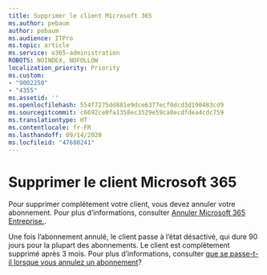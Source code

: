 ```yaml
---
title: Supprimer le client Microsoft 365
ms.author: pebaum
author: pebaum
ms.audience: ITPro
ms.topic: article
ms.service: o365-administration
ROBOTS: NOINDEX, NOFOLLOW
localization_priority: Priority
ms.custom:
- "9002250"
- "4355"
ms.assetid: ''
ms.openlocfilehash: 554f7275dd881e9dce6377ecf0dcd3d190483cd9
ms.sourcegitcommit: c6692ce0fa1358ec3529e59ca0ecdfdea4cdc759
ms.translationtype: HT
ms.contentlocale: fr-FR
ms.lasthandoff: 09/14/2020
ms.locfileid: "47680241"
---
```

# <a name="delete-microsoft-365-tenant"></a>Supprimer le client Microsoft 365

Pour supprimer complètement votre client, vous devez annuler votre abonnement. Pour plus d’informations, consulter [Annuler Microsoft 365 Entreprise.](https://docs.microsoft.com/microsoft-365/commerce/subscriptions/cancel-your-subscription?view=o365-worldwide). 
 
Une fois l’abonnement annulé, le client passe à l’état désactivé, qui dure 90 jours pour la plupart des abonnements. Le client est complètement supprimé après 3 mois. Pour plus d’informations, consulter [que se passe-t-il lorsque vous annulez un abonnement](https://docs.microsoft.com/microsoft-365/commerce/subscriptions/cancel-your-subscription?view=o365-worldwide#what-happens-when-you-cancel-a-subscription)?
